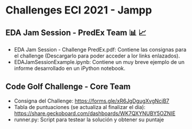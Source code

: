 # Challenges ECI 2021 - Jampp

## EDA Jam Session - PredEx Team 📊 📈
* EDA Jam Session - Challenge PredEx.pdf: Contiene las consignas para el challenge (Descargarlo para poder acceder a lor links enlazados).
* EDAJamSessionExample.ipynb: Contiene un muy breve ejemplo de un informe desarrollado en un iPython notebook.

## Code Golf Challenge - Core Team

* Consigna del Challenge: https://forms.gle/xR6JgDgugXvgNcjB7
* Tabla de puntuaciones (se actualiza al finalizar el día): https://share.geckoboard.com/dashboards/WK7QXYNUBY5OZNIE
* runner.py: Script para testear la solución y obtener su puntaje
